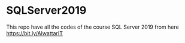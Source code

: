 # SQLServer2019
This repo have all the codes of the course SQL Server 2019 from here https://bit.ly/AlwattarIT
